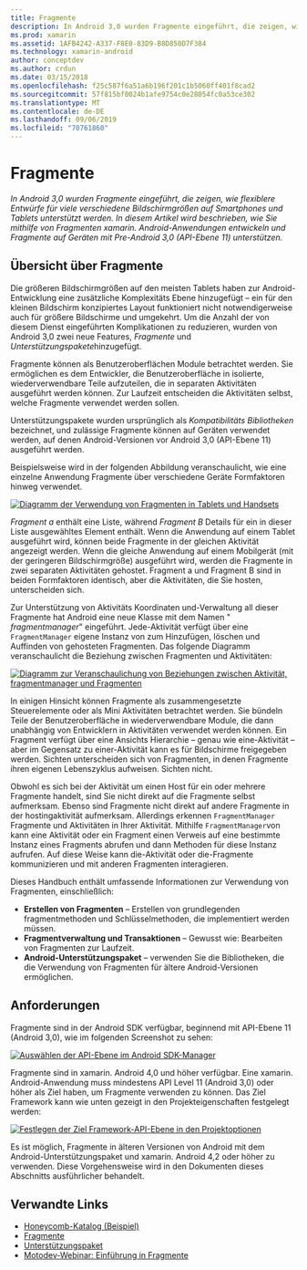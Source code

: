 ```yaml
---
title: Fragmente
description: In Android 3,0 wurden Fragmente eingeführt, die zeigen, wie flexiblere Entwürfe für viele verschiedene Bildschirmgrößen auf Smartphones und Tablets unterstützt werden. In diesem Artikel wird beschrieben, wie Sie mithilfe von Fragmenten xamarin. Android-Anwendungen entwickeln und Fragmente auf Geräten mit Pre-Android 3,0 (API-Ebene 11) unterstützen.
ms.prod: xamarin
ms.assetid: 1AFB4242-A337-F8E0-83D9-B8D850D7F384
ms.technology: xamarin-android
author: conceptdev
ms.author: crdun
ms.date: 03/15/2018
ms.openlocfilehash: f25c587f6a51a6b196f201c1b5060ff401f8cad2
ms.sourcegitcommit: 57f815bf0024b1afe9754c0e28054fc0a53ce302
ms.translationtype: MT
ms.contentlocale: de-DE
ms.lasthandoff: 09/06/2019
ms.locfileid: "70761860"
---
```

# <a name="fragments"></a>Fragmente

_In Android 3,0 wurden Fragmente eingeführt, die zeigen, wie flexiblere Entwürfe für viele verschiedene Bildschirmgrößen auf Smartphones und Tablets unterstützt werden. In diesem Artikel wird beschrieben, wie Sie mithilfe von Fragmenten xamarin. Android-Anwendungen entwickeln und Fragmente auf Geräten mit Pre-Android 3,0 (API-Ebene 11) unterstützen._

## <a name="fragments-overview"></a>Übersicht über Fragmente

Die größeren Bildschirmgrößen auf den meisten Tablets haben zur Android-Entwicklung eine zusätzliche Komplexitäts Ebene hinzugefügt – ein für den kleinen Bildschirm konzipiertes Layout funktioniert nicht notwendigerweise auch für größere Bildschirme und umgekehrt. Um die Anzahl der von diesem Dienst eingeführten Komplikationen zu reduzieren, wurden von Android 3,0 zwei neue Features, *Fragmente* und *Unterstützungspakete*hinzugefügt.

Fragmente können als Benutzeroberflächen Module betrachtet werden. Sie ermöglichen es dem Entwickler, die Benutzeroberfläche in isolierte, wiederverwendbare Teile aufzuteilen, die in separaten Aktivitäten ausgeführt werden können. Zur Laufzeit entscheiden die Aktivitäten selbst, welche Fragmente verwendet werden sollen.

Unterstützungspakete wurden ursprünglich als *Kompatibilitäts Bibliotheken* bezeichnet, und zulässige Fragmente können auf Geräten verwendet werden, auf denen Android-Versionen vor Android 3,0 (API-Ebene 11) ausgeführt werden.

Beispielsweise wird in der folgenden Abbildung veranschaulicht, wie eine einzelne Anwendung Fragmente über verschiedene Geräte Formfaktoren hinweg verwendet.

[![Diagramm der Verwendung von Fragmenten in Tablets und Handsets](images/00.png)](images/00.png#lightbox)

*Fragment a* enthält eine Liste, während *Fragment B* Details für ein in dieser Liste ausgewähltes Element enthält. Wenn die Anwendung auf einem Tablet ausgeführt wird, können beide Fragmente in der gleichen Aktivität angezeigt werden. Wenn die gleiche Anwendung auf einem Mobilgerät (mit der geringeren Bildschirmgröße) ausgeführt wird, werden die Fragmente in zwei separaten Aktivitäten gehostet. Fragment a und Fragment B sind in beiden Formfaktoren identisch, aber die Aktivitäten, die Sie hosten, unterscheiden sich.

Zur Unterstützung von Aktivitäts Koordinaten und-Verwaltung all dieser Fragmente hat Android eine neue Klasse mit dem Namen " *fragmentmanager*" eingeführt. Jede-Aktivität verfügt über eine `FragmentManager` eigene Instanz von zum Hinzufügen, löschen und Auffinden von gehosteten Fragmenten. Das folgende Diagramm veranschaulicht die Beziehung zwischen Fragmenten und Aktivitäten:

[![Diagramm zur Veranschaulichung von Beziehungen zwischen Aktivität, fragmentmanager und Fragmenten](images/01.png)](images/01.png#lightbox)

In einigen Hinsicht können Fragmente als zusammengesetzte Steuerelemente oder als Mini Aktivitäten betrachtet werden. Sie bündeln Teile der Benutzeroberfläche in wiederverwendbare Module, die dann unabhängig von Entwicklern in Aktivitäten verwendet werden können. Ein Fragment verfügt über eine Ansichts Hierarchie – genau wie eine-Aktivität – aber im Gegensatz zu einer-Aktivität kann es für Bildschirme freigegeben werden. Sichten unterscheiden sich von Fragmenten, in denen Fragmente ihren eigenen Lebenszyklus aufweisen. Sichten nicht.

Obwohl es sich bei der Aktivität um einen Host für ein oder mehrere Fragmente handelt, sind Sie nicht direkt auf die Fragmente selbst aufmerksam. Ebenso sind Fragmente nicht direkt auf andere Fragmente in der hostingaktivität aufmerksam. Allerdings erkennen `FragmentManager` Fragmente und Aktivitäten in Ihrer Aktivität. Mithilfe `FragmentManager`von kann eine Aktivität oder ein Fragment einen Verweis auf eine bestimmte Instanz eines Fragments abrufen und dann Methoden für diese Instanz aufrufen. Auf diese Weise kann die-Aktivität oder die-Fragmente kommunizieren und mit anderen Fragmenten interagieren.

Dieses Handbuch enthält umfassende Informationen zur Verwendung von Fragmenten, einschließlich:

- **Erstellen von Fragmenten** – Erstellen von grundlegenden fragmentmethoden und Schlüsselmethoden, die implementiert werden müssen.
- **Fragmentverwaltung und Transaktionen** – Gewusst wie: Bearbeiten von Fragmenten zur Laufzeit.
- **Android-Unterstützungspaket** – verwenden Sie die Bibliotheken, die die Verwendung von Fragmenten für ältere Android-Versionen ermöglichen.

## <a name="requirements"></a>Anforderungen

Fragmente sind in der Android SDK verfügbar, beginnend mit API-Ebene 11 (Android 3,0), wie im folgenden Screenshot zu sehen:

[![Auswählen der API-Ebene im Android SDK-Manager](images/02.png)](images/02.png#lightbox)

Fragmente sind in xamarin. Android 4,0 und höher verfügbar. Eine xamarin. Android-Anwendung muss mindestens API Level 11 (Android 3,0) oder höher als Ziel haben, um Fragmente verwenden zu können. Das Ziel Framework kann wie unten gezeigt in den Projekteigenschaften festgelegt werden:

[![Festlegen der Ziel Framework-API-Ebene in den Projektoptionen](images/03-sml.png)](images/03.png#lightbox)

Es ist möglich, Fragmente in älteren Versionen von Android mit dem Android-Unterstützungspaket und xamarin. Android 4,2 oder höher zu verwenden. Diese Vorgehensweise wird in den Dokumenten dieses Abschnitts ausführlicher behandelt.

## <a name="related-links"></a>Verwandte Links

- [Honeycomb-Katalog (Beispiel)](https://docs.microsoft.com/samples/xamarin/monodroid-samples/honeycombgallery)
- [Fragmente](https://developer.android.com/guide/topics/fundamentals/fragments.html)
- [Unterstützungspaket](https://developer.android.com/sdk/compatibility-library.html)
- [Motodev-Webinar: Einführung in Fragmente](http://motodev.adobeconnect.com/p9h1aqk3ttn/)
